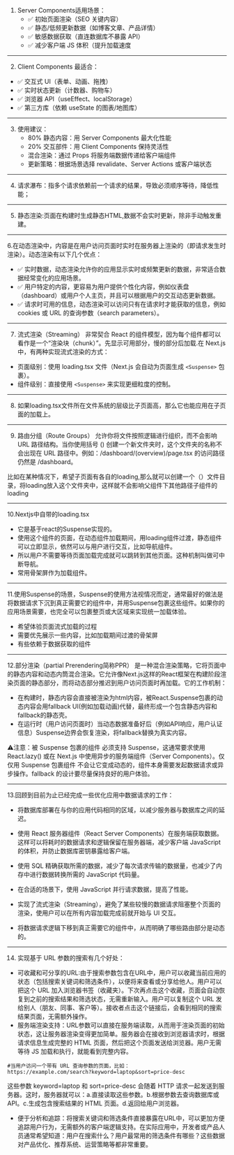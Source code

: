 1. Server Components适用场景：
    + ✅ 初始页面渲染（SEO 关键内容）
    + ✅ 静态/低频更新数据（如博客文章、产品详情）
    + ✅ 敏感数据获取（直连数据库不暴露 API）
    + ✅ 减少客户端 JS 体积（提升加载速度

-----
2. Client Components 最适合：
+ ✅ 交互式 UI（表单、动画、拖拽）
+ ✅ 实时状态更新（计数器、购物车）
+ ✅ 浏览器 API（useEffect、localStorage）
+ ✅ 第三方库（依赖 useState 的图表/地图库）

-----
3. 使用建议：
   + 80% 静态内容：用 Server Components 最大化性能
   + 20% 交互部件：用 Client Components 保持灵活性
   + 混合渲染：通过 Props 将服务端数据传递给客户端组件
   + 更新策略：根据场景选择 revalidate、Server Actions 或客户端状态

-----
4. 请求瀑布：指多个请求依赖前一个请求的结果，导致必须顺序等待，降低性能；
-----
5. 静态渲染:页面在构建时生成静态HTML,数据不会实时更新，除非手动触发重建。

------
6.在动态渲染中，内容是在用户访问页面时实时在服务器上渲染的（即请求发生时渲染）。动态渲染有以下几个优点：
+ ✅ 实时数据，动态渲染允许你的应用显示实时或频繁更新的数据，非常适合数据经常变化的应用场景。
+ ✅ 用户特定的内容，更容易为用户提供个性化内容，例如仪表盘（dashboard）或用户个人主页，并且可以根据用户的交互动态更新数据。
+ ✅ 请求时可用的信息，动态渲染可以访问只有在请求时才能获取的信息，例如 cookies 或 URL 的查询参数（search parameters）。

-----
7. 流式渲染（Streaming） 非常契合 React 的组件模型，因为每个组件都可以看作是一个“渲染块（chunk）”。先显示可用部分，慢的部分后加载.在 Next.js 中，有两种实现流式渲染的方式：
+ 页面级别：使用 loading.tsx 文件（Next.js 会自动为页面生成 `<Suspense>` 包裹）。
+ 组件级别：直接使用 `<Suspense>` 来实现更细粒度的控制。

------
8. 如果loading.tsx文件所在文件系统的层级比子页面高，那么它也能应用在子页面的加载上。

-----
9. 路由分组（Route Groups） 允许你将文件按照逻辑进行组织，而不会影响 URL 路径结构。当你使用括号 () 创建一个新文件夹时，这个文件夹的名称不会出现在 URL 路径中。例如：/dashboard/(overview)/page.tsx 的访问路径仍然是 /dashboard。

比如在某种情况下，希望子页面有各自的loading,那么就可以创建一个（）文件目录，将loading放入这个文件夹中，这样就不会影响父组件下其他路径子组件的loading

----
10.Nextjs中自带的loading.tsx
+ 它是基于react的Suspense实现的。
+ 使用这个组件的页面，在动态组件加载期间，用loading组件过渡，静态组件可以立即显示，依然可以与用户进行交互，比如导航组件。
+ 所以用户不需要等待页面加载完成就可以跳转到其他页面。这种机制叫做可中断导航。
+ 常用骨架屏作为加载组件。

-----
11.使用Suspense的场景，Suspense的使用方法视情况而定，通常最好的做法是将数据请求下沉到真正需要它的组件中，并用Suspense包裹这些组件。如果你的应用场景需要，也完全可以包裹整页或大区域来实现统一加载体验。
+ 希望体验页面流式加载的过程
+ 需要优先展示一些内容，比如加载期间过渡的骨架屏
+ 有些依赖于数据获取的组件

----
12.部分渲染（partial Prerendering简称PPR） 是一种混合渲染策略，它将页面中的静态内容和动态内筒混合渲染。它允许像Next.js这样的React框架在构建阶段渲染页面的静态部分，而将动态部分推迟到用户访问页面时再加载。它的工作机制：
+ 在构建时，静态内容会直接被渲染为html内容，被React.Suspense包裹的动态内容会用fallback UI(例如加载动画)代替，最终形成一个包含静态内容和fallback的静态壳。
+ 在运行时（用户访问页面时）当动态数据准备好后（例如API响应，用户认证信息）Suspense边界会恢复渲染，将fallback替换为真实内容。

⚠️注意：被 Suspense 包裹的组件 必须支持 Suspense，这通常要求使用 React.lazy() 或在 Next.js 中使用异步的服务端组件（Server Components）。仅仅用 Suspense 包裹组件 不会让它变成动态的，组件本身需要发起数据请求或异步操作。fallback 的设计要尽量保持良好的用户体验。

---
13.回顾到目前为止已经完成一些优化应用中数据请求的工作：
+ 将数据库部署在与你的应用代码相同的区域，以减少服务器与数据库之间的延迟。

+ 使用 React 服务器组件（React Server Components）在服务端获取数据。这样可以将耗时的数据请求和逻辑保留在服务器端，减少客户端 JavaScript 的体积，并防止数据库密钥暴露给客户端。

+ 使用 SQL 精确获取所需的数据，减少了每次请求传输的数据量，也减少了内存中进行数据转换所需的 JavaScript 代码量。

+ 在合适的场景下，使用 JavaScript 并行请求数据，提高了性能。

+ 实现了流式渲染（Streaming），避免了某些较慢的数据请求阻塞整个页面的渲染，使用户可以在所有内容加载完成前就开始与 UI 交互。

+ 将数据请求逻辑下移到真正需要它的组件中，从而明确了哪些路由部分是动态的。

-----
14. 实现基于 URL 参数的搜索有几个好处：
+ 可收藏和可分享的URL:由于搜索参数包含在URL中，用户可以收藏当前应用的状态（包括搜索关键词和筛选条件），以便将来查看或分享给他人。用户可以把这个 URL 加入浏览器书签（收藏夹）。下次再点击这个收藏，页面会自动恢复到之前的搜索结果和筛选状态，无需重新输入。用户可以复制这个 URL 发给别人（朋友、同事、客户等）。接收者点击这个链接后，会看到相同的搜索结果页面，无需额外操作。
+ 服务端渲染支持：URL参数可以直接在服务端读取，从而用于渲染页面的初始状态，这让服务器渲染变得更加简单。服务器会在接收到浏览器请求时，根据请求信息生成完整的 HTML 页面，然后把这个页面发送给浏览器。用户无需等待 JS 加载和执行，就能看到完整内容。
```text
#当用户访问一个带有 URL 查询参数的页面，比如：
https://example.com/search?keyword=laptop&sort=price-desc

```
这些参数 keyword=laptop 和 sort=price-desc 会随着 HTTP 请求一起发送到服务器。这时，服务器就可以：a.直接读取这些参数。b.根据参数去查询数据库或 API。c.生成包含搜索结果的 HTML 页面。d.返回给用户浏览器。
+ 便于分析和追踪：将搜索关键词和筛选条件直接暴露在URL中，可以更加方便追踪用户行为，无需额外的客户端逻辑支持。在实际应用中，开发者或产品人员通常希望知道：用户在搜索什么？用户最常用的筛选条件有哪些？这些数据对产品优化、推荐系统、运营策略等都非常重要。